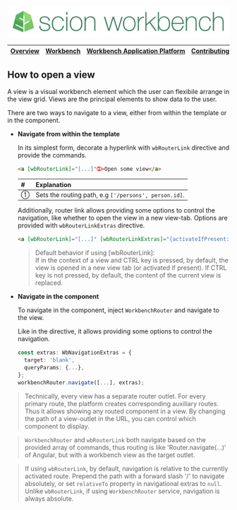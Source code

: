 ![SCION Workbench](/resources/site/logo/scion-workbench-banner.png)

[Overview][menu-overview] | [Workbench][menu-workbench] | [Workbench&nbsp;Application&nbsp;Platform][menu-workbench-application-platform] | [Contributing][menu-contributing] | [Changelog][menu-changelog] | [Sponsoring][menu-sponsoring] | [Links][menu-links]
|---|---|---|---|---|---|---|

## How to open a view
A view is a visual workbench element which the user can flexibile arrange in the view grid. Views are the principal elements to show data to the user.

There are two ways to navigate to a view, either from within the template or in the component.

- **Navigate from within the template**

  In its simplest form, decorate a hyperlink with `wbRouterLink` directive and provide the commands.

  ```html
  <a [wbRouterLink]="[...]"➀>Open some view</a>
  ```
  |#|Explanation|
  |-|-|
  |➀|Sets the routing path, e.g `['/persons', person.id]`.|

  Additionally, router link allows providing some options to control the navigation, like whether to open the view in a new view-tab. Options are provided with `wbRouterLinkExtras` directive.

    ```html
    <a [wbRouterLink]="[...]" [wbRouterLinkExtras]="{activateIfPresent: false, target: 'blank'}">
    ```

    > Default behavior if using [wbRouterLink]:\
    If in the context of a view and CTRL key is pressed, by default, the view is opened in a new view tab (or activated if present). If CTRL key is not pressed, by default, the content of the current view is replaced.


- **Navigate in the component**

  To navigate in the component, inject `WorkbenchRouter` and navigate to the view.

  Like in the directive, it allows providing some options to control the navigation.

  ```typescript
  const extras: WbNavigationExtras = {
    target: 'blank',
    queryParams: {...},
  };
  workbenchRouter.navigate([...], extras);
  ```

> Technically, every view has a separate router outlet. For every primary route, the platform creates corresponding auxiliary routes. Thus it allows showing any routed component in a view. By changing the path of a view-outlet in the URL, you can control which component to display.

> `WorkbenchRouter` and  `wbRouterLink` both navigate based on the provided array of commands, thus routing is like 'Router.navigate(...)' of Angular, but with a workbench view as the target outlet.

> If using `wbRouterLink`, by default, navigation is relative to the currently activated route. Prepend the path with a forward slash '/' to navigate absolutely, or set `relativeTo` property in navigational extras to `null`. Unlike `wbRouterLink`, if using `WorkbenchRouter` service, navigation is always absolute.

[menu-overview]: /README.md
[menu-workbench]: /resources/site/workbench.md
[menu-workbench-application-platform]: /resources/site/workbench-application-platform.md
[menu-contributing]: /CONTRIBUTING.md
[menu-changelog]: /resources/site/changelog.md
[menu-sponsoring]: /resources/site/sponsors.md
[menu-links]: /resources/site/links.md